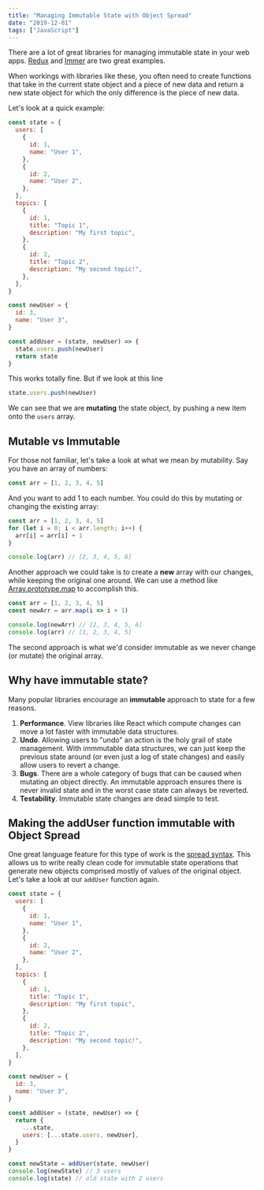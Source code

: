 ```yaml
---
title: "Managing Immutable State with Object Spread"
date: "2019-12-01"
tags: ["JavaScript"]
---
```


There are a lot of great libraries for managing immutable state in your web apps. [Redux](https://redux.js.org/) and [Immer](https://immerjs.github.io/immer/) are two great examples.

When workings with libraries like these, you often need to create functions that take in the current state object and a piece of new data and return a new state object for which the only difference is the piece of new data.

Let's look at a quick example:

```javascript
const state = {
  users: [
    {
      id: 1,
      name: "User 1",
    },
    {
      id: 2,
      name: "User 2",
    },
  ],
  topics: [
    {
      id: 1,
      title: "Topic 1",
      description: "My first topic",
    },
    {
      id: 2,
      title: "Topic 2",
      description: "My second topic!",
    },
  ],
}

const newUser = {
  id: 3,
  name: "User 3",
}

const addUser = (state, newUser) => {
  state.users.push(newUser)
  return state
}
```

This works totally fine. But if we look at this line

```javascript
state.users.push(newUser)
```

We can see that we are **mutating** the state object, by pushing a new item onto the `users` array.

## Mutable vs Immutable

For those not familiar, let's take a look at what we mean by mutability. Say you have an array of numbers:

```javascript
const arr = [1, 2, 3, 4, 5]
```

And you want to add 1 to each number. You could do this by mutating or changing the existing array:

```javascript
const arr = [1, 2, 3, 4, 5]
for (let i = 0; i < arr.length; i++) {
  arr[i] = arr[i] + 1
}

console.log(arr) // [2, 3, 4, 5, 6]
```

Another approach we could take is to create a **new** array with our changes, while keeping the original one around. We can use a method like [Array.prototype.map](https://developer.mozilla.org/en-US/docs/Web/JavaScript/Reference/Global_Objects/Array/map) to accomplish this.

```javascript
const arr = [1, 2, 3, 4, 5]
const newArr = arr.map(i => i + 1)

console.log(newArr) // [2, 3, 4, 5, 6]
console.log(arr) // [1, 2, 3, 4, 5]
```

The second approach is what we'd consider immutable as we never change (or mutate) the original array.

## Why have immutable state?

Many popular libraries encourage an **immutable** approach to state for a few reasons.

1. **Performance**. View libraries like React which compute changes can move a lot faster with immutable data structures.
1. **Undo**. Allowing users to "undo" an action is the holy grail of state management. With immmutable data structures, we can just keep the previous state around (or even just a log of state changes) and easily allow users to revert a change.
1. **Bugs**. There are a whole category of bugs that can be caused when mutating an object directly. An immutable approach ensures there is never invalid state and in the worst case state can always be reverted.
1. **Testability**. Immutable state changes are dead simple to test.

## Making the addUser function immutable with Object Spread

One great language feature for this type of work is the [spread syntax](https://developer.mozilla.org/en-US/docs/Web/JavaScript/Reference/Operators/Spread_syntax). This allows us to write really clean code for immutable state operations that generate new objects comprised mostly of values of the original object. Let's take a look at our `addUser` function again.

```javascript
const state = {
  users: [
    {
      id: 1,
      name: "User 1",
    },
    {
      id: 2,
      name: "User 2",
    },
  ],
  topics: [
    {
      id: 1,
      title: "Topic 1",
      description: "My first topic",
    },
    {
      id: 2,
      title: "Topic 2",
      description: "My second topic!",
    },
  ],
}

const newUser = {
  id: 3,
  name: "User 3",
}

const addUser = (state, newUser) => {
  return {
    ...state,
    users: [...state.users, newUser],
  }
}

const newState = addUser(state, newUser)
console.log(newState) // 3 users
console.log(state) // old state with 2 users
```
